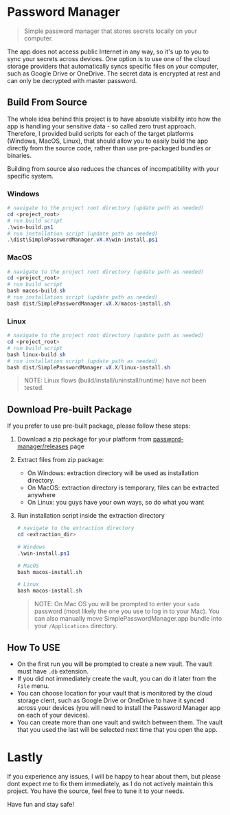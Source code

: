# Password Manager

> Simple password manager that stores secrets locally on your computer.

The app does not access public Internet in any way, so it's up to you to sync your secrets across devices. One option is to use one of the cloud storage providers that automatically syncs specific files on your computer, such as Google Drive or OneDrive. The secret data is encrypted at rest and can only be decrypted with master password.

## Build From Source
The whole idea behind this project is to have absolute visibility into how the app is handling your sensitive data - so called zero trust approach. Therefore, I provided build scripts for each of the target platforms (Windows, MacOS, Linux), that should allow you to easily build the app directly from the source code, rather than use pre-packaged bundles or binaries.

Building from source also reduces the chances of incompatibility with your specific system.

### Windows
```powershell
# navigate to the project root directory (update path as needed)
cd <project_root>
# run build script
.\win-build.ps1
# run installation script (update path as needed)
.\dist\SimplePasswordManager.vX.X\win-install.ps1
```

### MacOS
```powershell
# navigate to the project root directory (update path as needed)
cd <project_root>
# run build script
bash macos-build.sh
# run installation script (update path as needed)
bash dist/SimplePasswordManager.vX.X/macos-install.sh
```

### Linux
```powershell
# navigate to the project root directory (update path as needed)
cd <project_root>
# run build script
bash linux-build.sh
# run installation script (update path as needed)
bash dist/SimplePasswordManager.vX.X/linux-install.sh
```
> NOTE: Linux flows (build/install/uninstall/runtime) have not been tested.


## Download Pre-built Package
If you prefer to use pre-built package, please follow these steps:

1. Download a zip package for your platform from [password-manager/releases](https://github.com/PavelStsefanovich/password-manager/releases) page

2. Extract files from zip package:
   + On Windows: extraction directory will be used as installation directory.
   + On MacOS: extraction directory is temporary, files can be extracted anywhere
   + On Linux: you guys have your own ways, so do what you want

3. Run installation script inside the extraction directory
   ```powershell
   # navigate to the extraction directory
   cd <extraction_dir>

   # Windows
   .\win-install.ps1

   # MacOS
   bash macos-install.sh

   # Linux
   bash macos-install.sh
   ```
   > NOTE: On Mac OS you will be prompted to enter your `sudo` password (most likely the one you use to log in to your Mac). You can also manually move SimplePasswordManager.app bundle into your `/Applications` directory.

## How To USE
- On the first run you will be prompted to create a new vault. The vault must have `.db` extension.
- If you did not immediately create the vault, you can do it later from the `File` menu.
- You can choose location for your vault that is monitored by the cloud storage clent, such as Google Drive or OneDrive to have it synced across your devices (you will need to install the Password Manager app on each of your devices).
- You can create more than one vault and switch between them. The vault that you used the last will be selected next time that you open the app.

# Lastly
If you experience any issues, I will be happy to hear about them, but please dont expect me to fix them immediately, as I do not actively maintain this project. You have the source, feel free to tune it to your needs.

Have fun and stay safe!
